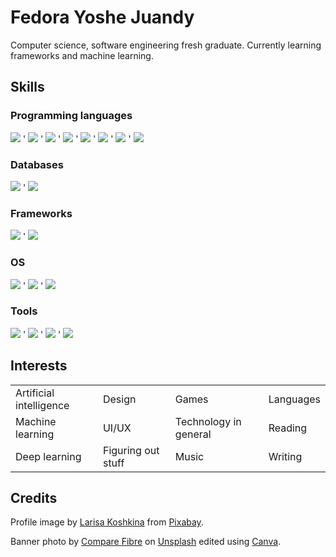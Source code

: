# Fedora Yoshe Juandy

Computer science, software engineering fresh graduate. Currently learning frameworks and machine learning.

## Skills

### Programming languages

![](https://img.shields.io/badge/CSS3-informational?style=flat&logo=CSS3&logoColor=white&color=264de4)
'
![](https://img.shields.io/badge/C++-informational?style=flat&logo=c%2B%2B&logoColor=white&color=044f88)
'
![](https://img.shields.io/badge/HTML5-informational?style=flat&logo=HTML5&logoColor=white&color=e34f26)
'
![](https://img.shields.io/badge/Java-informational?style=flat&logo=Java&logoColor=white&color=ed8b00)
'
![](https://img.shields.io/badge/JavaScript-informational?style=flat&logo=JavaScript&logoColor=black&color=f7df1e)
'
![](https://img.shields.io/badge/PHP-informational?style=flat&logo=PHP&logoColor=white&color=4f5b93)
'
![](https://img.shields.io/badge/Python-informational?style=flat&logo=Python&logoColor=white&color=4584b6)
'
![](https://img.shields.io/badge/SASS-informational?style=flat&logo=SASS&logoColor=white&color=c69)

### Databases

![](https://img.shields.io/badge/Oracle_SQL-informational?style=flat&logo=Oracle&logoColor=white&color=ff0000)
'
![](https://img.shields.io/badge/MySQL-informational?style=flat&logo=MySQL&logoColor=white&color=00758f)

### Frameworks

![](https://img.shields.io/badge/Flask-informational?style=flat&logo=Flask&logoColor=black&color=ffffff)
'
![](https://img.shields.io/badge/Laravel-informational?style=flat&logo=Laravel&logoColor=white&color=f55247)

### OS

![](https://img.shields.io/badge/Android-informational?style=flat&logo=Android&logoColor=white&color=a4c639)
'
![](https://img.shields.io/badge/Linux-informational?style=flat&logo=Linux&logoColor=white&color=333333)
'
![](https://img.shields.io/badge/Windows-informational?style=flat&logo=Windows&logoColor=white&color=0078d7)

### Tools

![](https://img.shields.io/badge/Android_Studio-informational?style=flat&logo=Android-Studio&logoColor=white&color=a4c639)
'
![](https://img.shields.io/badge/NetBeans-informational?style=flat&logo=Apache-NetBeans-IDE&logoColor=white&color=1b6ac6)
'
![](https://img.shields.io/badge/VS_Code-informational?style=flat&logo=Visual-Studio-Code&logoColor=white&color=0078d7)
'
![](https://img.shields.io/badge/Figma-informational?style=flat&logo=Figma&logoColor=white&color=f24e1e)

## Interests

<div>
    <table>
        <tr>
            <td>Artificial intelligence</td>
            <td>Design</td>
            <td>Games</td>
            <td>Languages</td>
        </tr>
        <tr>
            <td>Machine learning</td>
            <td>UI/UX</td>
            <td>Technology in general</td>
            <td>Reading</td>
        </tr>
        <tr>
            <td>Deep learning</td>
            <td>Figuring out stuff</td>
            <td>Music</td>
            <td>Writing</td>
        </tr>
    </table>
</div>

## Credits

Profile image by <a href="https://pixabay.com/users/larisa-k-1107275/?utm_source=link-attribution&amp;utm_medium=referral&amp;utm_campaign=image&amp;utm_content=2702381">Larisa Koshkina</a> from <a href="https://pixabay.com//?utm_source=link-attribution&amp;utm_medium=referral&amp;utm_campaign=image&amp;utm_content=2702381">Pixabay</a>.

Banner photo by <a href="https://unsplash.com/@comparefibre?utm_source=unsplash&utm_medium=referral&utm_content=creditCopyText">Compare Fibre</a> on <a href="https://unsplash.com/?utm_source=unsplash&utm_medium=referral&utm_content=creditCopyText">Unsplash</a> edited using <a href="https://www.canva.com/">Canva</a>.
